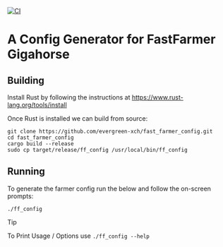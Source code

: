 [![CI](https://github.com/evergreen-xch/fast_farmer_config/actions/workflows/ci.yml/badge.svg)](https://github.com/evergreen-xch/fast_farmer_config/actions/workflows/ci.yml)

A Config Generator for FastFarmer Gigahorse
=====

Building
--------

Install Rust by following the instructions at https://www.rust-lang.org/tools/install

Once Rust is installed we can build from source:
```
git clone https://github.com/evergreen-xch/fast_farmer_config.git
cd fast_farmer_config
cargo build --release
sudo cp target/release/ff_config /usr/local/bin/ff_config
```

Running
--------

To generate the farmer config run the below and follow the on-screen prompts:
```
./ff_config
```

> [!TIP]
> To Print Usage / Options use ```./ff_config --help```